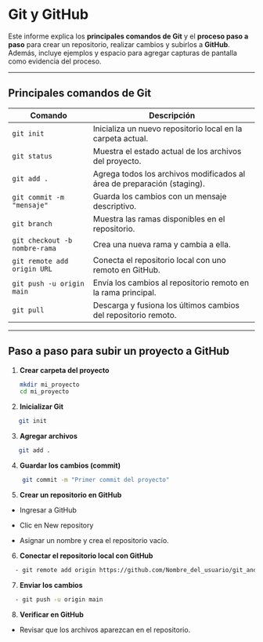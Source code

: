 # Git y GitHub

Este informe explica los **principales comandos de Git** y el **proceso paso a paso** para crear un repositorio, realizar cambios y subirlos a **GitHub**.  
Además, incluye ejemplos y espacio para agregar capturas de pantalla como evidencia del proceso.

---

## Principales comandos de Git

| Comando | Descripción |
|----------|-------------|
| `git init` | Inicializa un nuevo repositorio local en la carpeta actual. |
| `git status` | Muestra el estado actual de los archivos del proyecto. |
| `git add .` | Agrega todos los archivos modificados al área de preparación (staging). |
| `git commit -m "mensaje"` | Guarda los cambios con un mensaje descriptivo. |
| `git branch` | Muestra las ramas disponibles en el repositorio. |
| `git checkout -b nombre-rama` | Crea una nueva rama y cambia a ella. |
| `git remote add origin URL` | Conecta el repositorio local con uno remoto en GitHub. |
| `git push -u origin main` | Envía los cambios al repositorio remoto en la rama principal. |
| `git pull` | Descarga y fusiona los últimos cambios del repositorio remoto. |

---

## Paso a paso para subir un proyecto a GitHub

1. **Crear carpeta del proyecto**
   ```bash
   mkdir mi_proyecto
   cd mi_proyecto
   ```
2. **Inicializar Git**

 ``` bash
    git init
```

3. **Agregar archivos**

 ``` bash
    git add .
 ```

4. **Guardar los cambios (commit)**
``` bash
    git commit -m "Primer commit del proyecto"
```

5. **Crear un repositorio en GitHub**

 - Ingresar a GitHub

 - Clic en New repository

 - Asignar un nombre y crea el repositorio vacío.

 6. **Conectar el repositorio local con GitHub**
``` bash
  - git remote add origin https://github.com/Nombre_del_usuario/git_and_github.git
```

7. **Enviar los cambios**
``` bash
  - git push -u origin main
```

8. **Verificar en GitHub**
  - Revisar que los archivos aparezcan en el repositorio.
